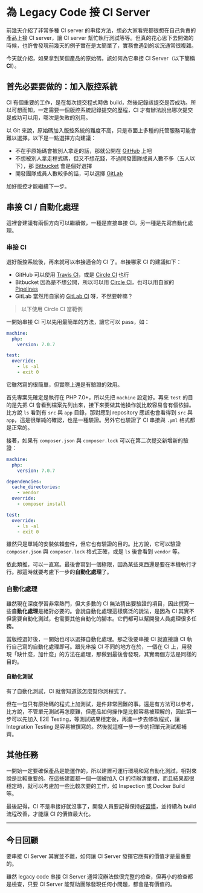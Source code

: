 # 為 Legacy Code 接 CI Server

前幾天介紹了非常多種 CI server 的串接方法，想必大家看完都很想在自己負責的產品上接 CI server，讓 CI server 幫忙執行測試等等。但真的花心思下去開做的時候，也許會發現前幾天的例子實在是太簡單了，實務會遇到的狀況通常很複雜。

今天就介紹，如果拿到某個產品的原始碼，該如何為它串接 CI Server（以下簡稱 **CI**）。

## 首先必要要做的：加入版控系統

CI 有個重要的工作，是在每次提交程式時做 build，然後記錄該提交是否成功。所以可想而知，一定需要一個版控系統記錄提交的歷程，CI 才有辦法說出哪次提交是成功可以用，哪次是失敗的別用。

以 Git 來說，原始碼加入版控系統的難度不高，只是市面上多種的托管服務可能會難以選擇。以下是一點選擇方向建議：

* 不在乎原始碼會被別人拿走的話，那就公開在 [GitHub][] 上吧
* 不想被別人拿走程式碼，但又不想花錢，不過開發團隊成員人數不多（五人以下），那 [Bitbucket][] 會是個好選擇
* 開發團隊成員人數較多的話，可以選擇 [GitLab][]

加好版控才能繼續下一步。

## 串接 CI / 自動化處理

這裡會建議有兩個方向可以繼續做，一種是直接串接 CI，另一種是先寫自動化處理。

### 串接 CI

選好版控系統後，再來就可以串接適合的 CI 了。串接哪家 CI 的建議如下：

* GitHub 可以使用 [Travis CI][Day 24]，或是 [Circle CI][Day 25] 也行
* Bitbucket 因為是不想公開，所以可以用 [Circle CI][Day 25]，也可以用自家的 [Pipelines][Day 27]
* GitLab 當然用自家的 [GitLab CI][Day 26] 呀，不然要幹嘛？

> 以下使用 Circle CI 當範例

一開始串接 CI 可以先用最簡單的方法，讓它可以 pass，如：

```yaml
machine:
  php:
    version: 7.0.7

test:
  override:
    - ls -al
    - exit 0
```

它雖然寫的很簡單，但實際上還是有驗證的效用。

首先專案先確定是執行在 PHP 7.0+，所以先把 `machine` 設定好。再來 `test` 的目的是先把 CI 會看到檔案先列出來，接下來要做其他操作就比較容易會有個依據。比方說 `ls` 看到有 `src` 與 `app` 目錄，那對應到 repository 應該也會看得到 `src` 與 `app`，這是很單純的確認，也是一種驗證。另外它也驗證了 CI 串接與 `.yml` 格式都是正常的。

接著，如果有 `composer.json` 與 `composer.lock` 可以在第二次提交新增新的驗證：

```yaml
machine:
  php:
    version: 7.0.7

dependencies:
  cache_directories:
    - vendor
  override:
    - composer install

test:
  override:
    - ls -al
    - exit 0
```

雖然只是單純的安裝依賴套件，但它也有驗證的目的。比方說，它可以驗證 `composer.json` 與 `composer.lock` 格式正確，或是 `ls` 後會看到 `vendor` 等。

依此類推，可以一直寫。最後會寫到一個極限，因為某些東西還是要在本機執行才行。那這時就要考慮下一步的**自動化處理**了。

### 自動化處理

雖然現在深度學習非常熱門，但大多數的 CI 無法猜出要驗證的項目，因此撰寫一些**自動化處理**是絕對必要的。會說自動化處理這樣廣泛的說法，是因為 CI 其實不但需要自動化測試，也需要其他自動化的腳本。它們都可以幫開發人員處理很多任務。

當版控選好後，一開始也可以選擇自動化處理。那之後要串接 CI 就直接讓 CI 執行自己寫的自動化處理即可。跟先串接 CI 不同的地方在於，一個在 CI 上，用發現「缺什麼，加什麼」的方法在處理，那做到最後會發現，其實兩個方法是同樣的目的。

#### 自動化測試

有了自動化測試，CI 就會知道該怎麼幫你測程式了。

但在一包只有原始碼的程式上加測試，是件非常困難的事。還是有方法可以參考，比方說，不管單元測試再怎麼難，但產品如何操作是比較容易被理解的，因此第一步可以先加入 E2E Testing，等測試結果穩定後，再進一步去修改程式，讓 Integration Testing 是容易被撰寫的。然後就這樣一步一步的把單元測試都補齊。

## 其他任務

一開始一定要確保產品是能運作的，所以建置可運行環境和寫自動化測試，相對來說是比較重要的。在這些建置都一個一個被加入 CI 的待辦清單裡，而且結果都很穩定時，就可以考慮加一些比較次要的工作，如 Inspection 或 Docker Build 等。

最後記得，CI 不是串接好就沒事了，開發人員要記得保持[好習慣][Day 5]，並持續為 build 流程改善，才能讓 CI 的價值最大化。

---

## 今日回顧

要串接 CI Server 其實並不難，如何讓 CI Server 發揮它應有的價值才是最重要的。

雖然 legacy code 串接 CI Server 通常沒辦法做很完整的檢查，但再小的檢查都是檢查，只要 CI Server 能幫助團隊發現任何小問題，都會是有價值的。

[Bitbucket]: https://bitbucket.org/
[GitHub]: https://github.com/
[GitLab]: https://gitlab.com/
[GitLab CI]: https://about.gitlab.com/gitlab-ci/

[Day 5]: day05.md
[Day 24]: day24.md
[Day 25]: day25.md
[Day 26]: day26.md
[Day 27]: day27.md
